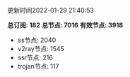 更新时间2022-01-29 21:40:53

**总订阅: 182**
**总节点: 7016**
**有效节点: 3918**
- ss节点: 2040
- v2ray节点: 1545
- ssr节点: 216
- trojan节点: 117
